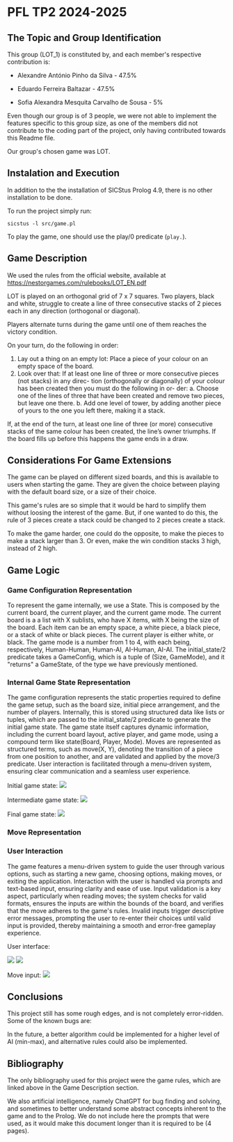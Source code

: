 # PFL TP2 2024-2025

## The Topic and Group Identification

This group (LOT_1) is constituted by, and each member's respective contribution is:

- Alexandre António Pinho da Silva - 47.5%

- Eduardo Ferreira Baltazar - 47.5%

- Sofia Alexandra Mesquita Carvalho de Sousa - 5%


Even though our group is of 3 people, we were not able to implement the features specific to this group size, as one of the members did not contribute to the coding part of the project, only having contributed towards this Readme file.

Our group's chosen game was LOT.

## Instalation and Execution

In addition to the the installation of SICStus Prolog 4.9, there is no other installation to be done.

To run the project simply run:

```
sicstus -l src/game.pl
```

To play the game, one should use the play/0 predicate (`play.`).

## Game Description

We used the rules from the official website, available at https://nestorgames.com/rulebooks/LOT_EN.pdf

LOT is played on an orthogonal grid of 7 x 7 squares.
Two players, black and white, struggle to create a line of
three consecutive stacks of 2 pieces each in any direction (orthogonal or diagonal).

Players alternate turns during the game until one of
them reaches the victory condition.

On your turn, do the following in order:
1. Lay out a thing on an empty lot: Place a piece
of your colour on an empty space of the board.
2. Look over that: If at least one line of three or
more consecutive pieces (not stacks) in any direc-
tion (orthogonally or diagonally) of your colour has
been created then you must do the following in or-
der:
a. Choose one of the lines of three that have
been created and remove two pieces, but
leave one there.
b. Add one level of tower, by adding another
piece of yours to the one you left there,
making it a stack.


If, at the end of the turn, at least one line of three (or
more) consecutive stacks of the same colour has been
created, the line’s owner triumphs. If the board fills up
before this happens the game ends in a draw.

## Considerations For Game Extensions

The game can be played on different sized boards, and this is available to users when starting the game. They are given the choice between playing with the default board size, or a size of their choice.

This game's rules are so simple that it would be hard to simplify them without loosing the interest of the game. But, if one wanted to do this, the rule of 3 pieces create a stack could be changed to 2 pieces create a stack.

To make the game harder, one could do the opposite, to make the pieces to make a stack larger than 3. Or even, make the win condition stacks 3 high, instead of 2 high.

## Game Logic

### Game Configuration Representation

To represent the game internally, we use a State. This is composed by the current board, the current player, and the current game mode. The current board is a a list with X sublists, who have X items, with X being the size of the board. Each item can be an empty space, a white piece, a black piece, or a stack of white or black pieces. The current player is either white, or black. The game mode is a number from 1 to 4, with each being, respectively, Human-Human, Human-AI, AI-Human, AI-AI. The initial_state/2 predicate takes a GameConfig, which is a tuple of (Size, GameMode), and it "returns" a GameState, of the type we have previously mentioned. 

### Internal Game State Representation

The game configuration represents the static properties required to define the game setup, such as the board size, initial piece arrangement, and the number of players. Internally, this is stored using structured data like lists or tuples, which are passed to the initial_state/2 predicate to generate the initial game state. The game state itself captures dynamic information, including the current board layout, active player, and game mode, using a compound term like state(Board, Player, Mode). Moves are represented as structured terms, such as move(X, Y), denoting the transition of a piece from one position to another, and are validated and applied by the move/3 predicate. User interaction is facilitated through a menu-driven system, ensuring clear communication and a seamless user experience.

Initial game state:
![](img/6.png)

Intermediate game state:
![](img/5.png)

Final game state:
![](img/4.png)

### Move Representation


### User Interaction

The game features a menu-driven system to guide the user through various options, such as starting a new game, choosing options, making moves, or exiting the application. Interaction with the user is handled via prompts and text-based input, ensuring clarity and ease of use. Input validation is a key aspect, particularly when reading moves; the system checks for valid formats, ensures the inputs are within the bounds of the board, and verifies that the move adheres to the game's rules. Invalid inputs trigger descriptive error messages, prompting the user to re-enter their choices until valid input is provided, thereby maintaining a smooth and error-free gameplay experience.

User interface:

![](img/1.png)
![](img/2.png)

Move input:
![](img/3.png)


## Conclusions

This project still has some rough edges, and is not completely error-ridden. Some of the known bugs are:

In the future, a better algorithm could be implemented for a higher level of AI (min-max), and alternative rules could also be implemented.

## Bibliography

The only bibliography used for this project were the game rules, which are linked above in the Game Description section.

We also artificial intelligence, namely ChatGPT for bug finding and solving, and sometimes to better understand some abstract concepts inherent to the game and to the Prolog. We do not include here the prompts that were used, as it would make this document longer than it is required to be (4 pages).

